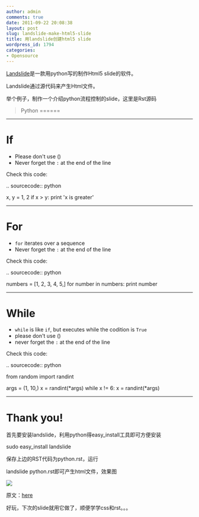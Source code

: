 ```yaml
---
author: admin
comments: true
date: 2011-09-22 20:08:38
layout: post
slug: landslide-make-html5-slide
title: 用landslide创建html5 slide
wordpress_id: 1794
categories:
- Opensource
---
```


[Landslide](https://github.com/adamzap/landslide)是一款用python写的制作Html5 slide的软件。

Landslide通过源代码来产生Html文件。

举个例子，制作一个介绍python流程控制的slide，这里是Rst源码

> Python
======

--------------

If
==

* Please don't use ()
* Never forget the ``:`` at the end of the line

Check this code:

.. sourcecode:: python

x, y = 1, 2
if x > y:
print 'x is greater'

--------------

For
===

* ``for`` iterates over a sequence
* Never forget the ``:`` at the end of the line

Check this code:

.. sourcecode:: python

numbers = [1, 2, 3, 4, 5,]
for number in numbers:
print number

--------------

While
=====

* ``while`` is like ``if``, but executes while the codition is ``True``
* please don't use ()
* never forget the ``:`` at the end of the line

Check this code:

.. sourcecode:: python

from random import randint

args = (1, 10,)
x = randint(*args)
while x != 6:
x = randint(*args)

--------------

Thank you!
==========

首先要安装landslide，利用python得easy_install工具即可方便安装

sudo easy_install landslide

保存上边的RST代码为python.rst，运行

landslide python.rst即可产生html文件，效果图

[![](http://www.freetstar.com/wp-content/uploads/2011/09/1316693142881-uploadscreenshot-dot-com-1024x250.png)](http://www.freetstar.com/wp-content/uploads/2011/09/1316693142881-uploadscreenshot-dot-com.png)

原文：[here](http://f.souza.cc/2011/09/creating-html-5-slide-presentations-using-landslide/)

好玩，下次的slide就用它做了，顺便学学css和rst。。。
